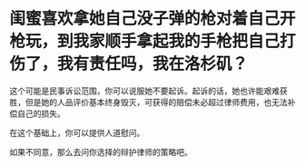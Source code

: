 # 闺蜜喜欢拿她自己没子弹的枪对着自己开枪玩，到我家顺手拿起我的手枪把自己打伤了，我有责任吗，我在洛杉矶？

这个可能是民事诉讼范围，你可以说服她不要起诉。起诉的话，她也许能艰难获胜，但是她的人品评价基本终身毁灭，可获得的赔偿未必超过律师费用，也无法补偿自己的损失。

在这个基础上，你可以提供人道慰问。

如果不同意，那么去问你选择的辩护律师的策略吧。



